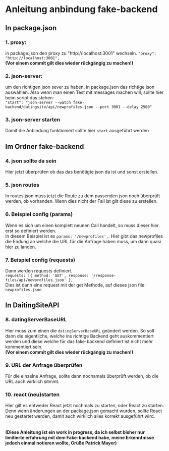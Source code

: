 # Anleitung anbindung fake-backend
## In package.json
### 1. proxy:
in package.json den proxy zu "http://localhost:3001" wechseln. 
  `"proxy": "http://localhost:3001",`
<br> **(Vor einem commit gilt dies wieder rückgängig zu machen!)**

### 2. json-server:
um den richtigen json sever zu haben, in package.json das richtige json auswählen. Also wenn man einen
Test mit messages machen will, sollte hier beim script das stehen: 
<br> `"start": "json-server --watch fake-backend/datingsite/api/newprofiles.json --port 3001 --delay 2500"`

### 3. json-server starten
Damit die Anbindung funktioniert sollte hier `start` ausgeführt werden

## Im Ordner fake-backend
### 4. json sollte da sein
Hier jetzt überprüfen ob das das benötigte json da ist und sonst erstellen.

### 5. json routes
In routes.json muss jetzt die Route zu dem passenden json noch überprüft werden, ob vorhanden. 
Wenn dies nicht der Fall ist gilt diese zu erstellen.

### 6. Beispiel config (params)
Wenn es sich um einen komplett neunen Call handelt, so muss dieser hier erst so definiert werden.
<br> In diesem Beispiel ist es `params: '/newprofiles',`. Hier gibt das newprofiles die Endung an welche die URL für 
die Anfrage haben muss, um dann quasi hier zu landen.

### 7. Beispiel config (requests)
Dann werden requests definiert.<br> `requests: [{ method: 'GET', response: '/response-files/api/newprofiles.json' },`
<br> Dies ist dann eine request mit der get Methode, auf dieses json file: `newprofiles.json`

## In DaitingSiteAPI
### 8. datingServerBaseURL
Hier muss zum einen die `datingServerBaseURL` geändert werden. So soll dann die eigentliche, welche ins richtige 
Backend geht auskommentiert werden und diese welche für das fake-backend definiert ist nicht mehr kommentiert sein.
<br> **(Vor einem commit gilt dies wieder rückgängig zu machen!)**

### 9. URL der Anfrage überprüfen
Für die einzelne Anfrage, sollte dann nochamals überprüft werden, ob die URL auch wirklich sitmmt.

### 10. react (neu)starten
Hier gilt es entweder React jetzt nochmals zu starten, oder React zu starten. Denn wenn änderungen an der package.json 
gemacht wurden, sollte React neu gestartet werden, damit auch wirklich alles korrekt ausgeführt wird.
<br>
<br>
<br> **(Diese Anleitung ist ein work in progress, da ich selbst bisher nur limitierte erfahrung mit dem Fake-backend
habe, meine Erkenntnisse jedoch einmal notieren wollte, Grüße Patrick Mayer)**